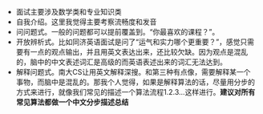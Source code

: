 - 面试主要涉及数学类和专业知识类
- 自我介绍。这里我觉得主要考察流畅度和发音
- 问问题式。一般的问题都可以提前覆盖到。“你最喜欢的课程？”。
- 开放辨析式。比如同济英语面试是问了“运气和实力哪个更重要？”，感觉只需要有一点的观点输出，并且用英文表达出来，还比较欠缺。因为观点是混乱的，脑中的中文表述词汇是高级的而英语表述出来的词汇无法达到。
- 解释问题式。南大CS让用英文解释深搜。和第三种有点像，需要解释某一个事物，而脑中是混乱的。那我个人觉得，如果是解释算法的话，尽量用分步的方式来进行，就像我们常见的描述一个算法流程1.2.3...这样进行。**建议对所有常见算法都做一个中文分步描述总结**
